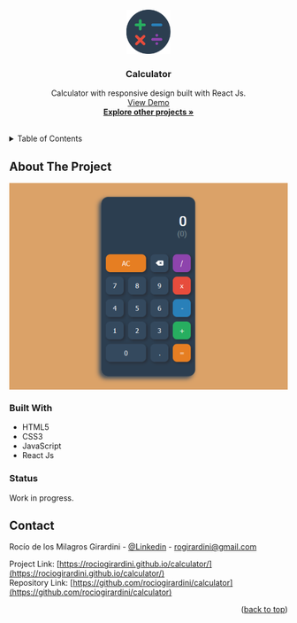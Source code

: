 <div id="top"></div>

<!-- PROJECT LOGO -->
<br />
<div align="center">
  <a href="https://github.com/rociogirardini/calculator/">
    <img src="./public/calculator_logo.png" alt="Logo" height="80">
  </a>

<h3 align="center">Calculator</h3>

  <p align="center">
    Calculator with responsive design built with React Js.
    <br />
    <a href="https://rociogirardini.github.io/calculator/">View Demo</a>
    <br />
    <a href="https://github.com/rociogirardini/"><strong>Explore other projects »</strong></a>
    <br />
    <br />
  </p>
</div>

<!-- TABLE OF CONTENTS -->
<details>
  <summary>Table of Contents</summary>
  <ol>
    <li>
      <a href="#about-the-project">About The Project</a>
      <ul>
        <li><a href="#built-with">Built With</a></li>
        <li><a href="#status">Status</a></li>
      </ul>
    </li>
    <li><a href="#contact">Contact</a></li>
  </ol>
</details>

<!-- ABOUT THE PROJECT -->
## About The Project

<img src="./public/calculator_demo.png" alt="Project preview" align="center">



### Built With

* HTML5
* CSS3
* JavaScript
* React Js

### Status

Work in progress.

<!-- CONTACT -->
## Contact

Rocío de los Milagros Girardini - [@Linkedin](https://www.linkedin.com/in/rocio-girardini/) - rogirardini@gmail.com

Project Link: [https://rociogirardini.github.io/calculator/](https://rociogirardini.github.io/calculator/)
<br />
Repository Link: [https://github.com/rociogirardini/calculator](https://github.com/rociogirardini/calculator)

<p align="right">(<a href="#top">back to top</a>)</p>

